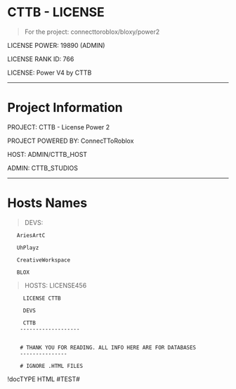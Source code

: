 # CTTB - LICENSE
> For the project: connecttoroblox/bloxy/power2

LICENSE POWER: 19890 (ADMIN)

LICENSE RANK ID: 766

LICENSE: Power V4 by CTTB

-----------------------------
# Project Information
PROJECT: CTTB - License Power 2

PROJECT POWERED BY: ConnecTToRoblox

HOST: ADMIN/CTTB_HOST

ADMIN: CTTB_STUDIOS

--------------
# Hosts Names

> DEVS: 
       
       AriesArtC
      
       UhPlayz
       
       CreativeWorkspace
      
       BLOX
> HOSTS: 
         LICENSE456
        
         LICENSE CTTB
         
         DEVS
        
         CTTB
        -------------------
        
        
        # THANK YOU FOR READING. ALL INFO HERE ARE FOR DATABASES
        ---------------
        
        # IGNORE .HTML FILES
!docTYPE HTML
#TEST#

